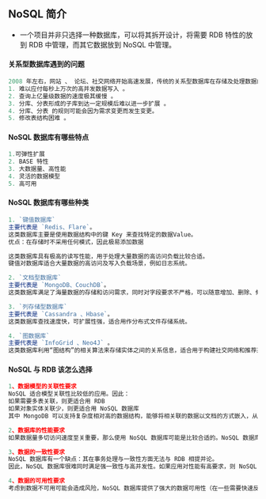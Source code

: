 ## NoSQL 简介
- 一个项目并非只选择一种数据库，可以将其拆开设计，将需要 RDB 特性的放到 RDB 中管理，而其它数据放到 NoSQL 中管理。

#### 关系型数据库遇到的问题
```c
2008 年左右，网站 、 论坛、社交网络开始高速发展，传统的关系型数据库在存储及处理数据的时候受到了很大的挑战 ，其中主要体现在以下几点：
1. 难以应付每秒上万次的高并发数据写入 。
2. 查询上亿量级数据的速度极其缓慢 。
3. 分库、分表形成的子库到达一定规模后难以进一步扩展 。
4. 分库、分表 的规则可能会因为需求变更而发生变更。
5. 修改表结构困难 。
```

#### NoSQL 数据库有哪些特点
```c
1.可弹性扩展
2. BASE 特性
3. 大数据量、高性能
4. 灵活的数据模型
5. 高可用
```

#### NoSQL 数据库有哪些种类
```js
1. `键值数据库`
主要代表是 `Redis、Flare`。
这类数据库主要是使用数据结构中的键 Key 来查找特定的数据Value。
优点：在存储时不采用任何模式，因此极易添加数据

这类数据库具有极高的读写性能，用于处理大量数据的高访问负载比较合适。
键值对数据库适合大量数据的高访问及写入负载场景，例如日志系统。

2. `文档型数据库`
主要代表是 `MongoDB、CouchDB`。
这类数据库满足了海量数据的存储和访问需求，同时对字段要求不严格，可以随意增加、删除、修改字段，且不需要预先定义表结构，所以适用于各种网络应用。

3. `列存储型数据库`
主要代表是 `Cassandra 、Hbase`。
这类数据库查找速度快，可扩展性强，适合用作分布式文件存储系统。

4. `图数据库`
主要代表是 `InfoGrid 、Neo4J` 。
这类数据库利用“图结构”的相关算法来存储实体之间的关系信息，适合用于构建社交网络和推荐系统的关系图谱。
```

#### NoSQL 与 RDB 该怎么选择
```js
1、数据模型的关联性要求
NoSQL 适合模型关联性比较低的应用。因此：
如果需要多表关联，则更适合用 RDB
如果对象实体关联少，则更适合用 NoSQL 数据库
其中 MongoDB 可以支持复杂度相对高的数据结构，能够将相关联的数据以文档的方式嵌入，从而减少数据之间的关联操作

2、数据库的性能要求
如果数据量多切访问速度至关重要，那么使用 NoSQL 数据库可能是比较合适的。NoSQL 数据库能通过数据的分布存储大幅地提供存储性能。

3、数据的一致性要求
NoSQL 数据库有一个缺点：其在事务处理与一致性方面无法与 RDB 相提并论。
因此，NoSQL 数据库很难同时满足强一致性与高并发性。如果应用对性能有高要求，则 NoSQL 数据库只能做到数据最终一致。

4、数据的可用性要求
考虑到数据不可用可能会造成风险，NoSQL 数据库提供了强大的数据可用性（在一些需要快速反馈信息给使用者的应用中，响应延迟也算某种程度的高可用）。
```

